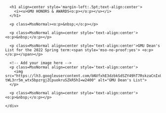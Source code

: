 <head>
  <body lang=EN-US style='tab-interval:.5in;word-wrap:break-word'>
    <div class=WordSection1>

      <h1 align=center style='margin-left:.5pt;text-align:center'>
        <i><u>GMU HONORS & AWARDS<o:p></o:p></u></i>
      </h1>

      <p class=MsoNormal><o:p>&nbsp;</o:p></p>

      <p class=MsoNormal align=center style='text-align:center'><o:p>&nbsp;</o:p></p>

      <p class=MsoNormal align=center style='text-align:center'>GMU Dean's List for the 2022 Spring term:<span style='mso-no-proof:yes'> <o:p></o:p></span></p>

      <!-- Add your image here -->
      <p class=MsoNormal align=center style='text-align:center'>
        <img src="https://lh3.googleusercontent.com/bNVfxhE3dzbkSdSZY49hT7RskzaCnIxUtY1rxKvzVchUsNRNzy3S9fN8NJvATri53U62EFMOHa3622m1bLXDyw_vBTvJvqhteaLJ0-tWL3rr5m_wtx5bpzrgjZCpuokruSZkR5hI=w2400" alt="GMU Dean's List">
      </p>

      <p class=MsoNormal align=center style='text-align:center'><o:p>&nbsp;</o:p></p>

    </div>
  </body>
</head>

